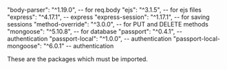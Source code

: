 "body-parser": "^1.19.0",               -- for req.body
"ejs": "^3.1.5",                        -- for ejs files
"express": "^4.17.1",                   -- express
"express-session": "^1.17.1",           -- for saving sessions
"method-override": "^3.0.0",            -- for PUT and DELETE methods
"mongoose": "^5.10.8",                  -- for database
"passport": "^0.4.1",                   -- authentication
"passport-local": "^1.0.0",             -- authentication
"passport-local-mongoose": "^6.0.1"     -- authentication


These are the packages which must be imported.